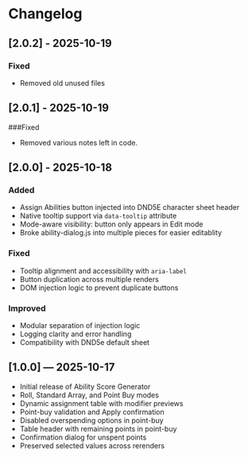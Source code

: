 # Changelog

## [2.0.2] - 2025-10-19

### Fixed
- Removed old unused files

## [2.0.1] - 2025-10-19

###Fixed
- Removed various notes left in code.

## [2.0.0] - 2025-10-18

### Added
- Assign Abilities button injected into DND5E character sheet header
- Native tooltip support via `data-tooltip` attribute
- Mode-aware visibility: button only appears in Edit mode
- Broke ability-dialog.js into multiple pieces for easier editablity

### Fixed
- Tooltip alignment and accessibility with `aria-label`
- Button duplication across multiple renders
- DOM injection logic to prevent duplicate buttons


### Improved
- Modular separation of injection logic
- Logging clarity and error handling
- Compatibility with DND5e default sheet


## [1.0.0] — 2025-10-17

- Initial release of Ability Score Generator
- Roll, Standard Array, and Point Buy modes
- Dynamic assignment table with modifier previews
- Point-buy validation and Apply confirmation
- Disabled overspending options in point-buy
- Table header with remaining points in point-buy
- Confirmation dialog for unspent points
- Preserved selected values across rerenders
